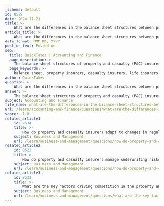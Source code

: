 ```yaml
---
_schema: default
id: 8529
date: 2024-11-21
title: >-
    What are the differences in the balance sheet structures between property and casualty insurers and life insurers?
article_title: >-
    What are the differences in the balance sheet structures between property and casualty insurers and life insurers?
date_format: MMM DD, YYYY
post_on_text: Posted on
seo:
  title: QuickTakes | Accounting and Finance
  page_description: >-
    The balance sheet structures of property and casualty (P&C) insurers differ from life insurers primarily in capital to asset ratios, asset composition, investment strategies, regulatory considerations, and the nature of their liabilities.
  page_keywords: >-
    balance sheet, property insurers, casualty insurers, life insurers, capital to asset ratio, asset composition, investment strategies, regulatory considerations, liabilities, financial strategies
author: QuickTakes
question: >-
    What are the differences in the balance sheet structures between property and casualty insurers and life insurers?
answer: >-
    The balance sheet structures of property and casualty (P&C) insurers and life insurers differ significantly due to the nature of their business models and the types of risks they underwrite. Here are the key differences:\n\n1. **Capital to Asset Ratio**: P&C insurers typically have a higher capital to asset ratio compared to life insurers. For instance, as of December 31, 1990, P&C insurers had a capital to asset ratio of approximately 25%. This higher ratio reflects the more volatile nature of the risks they cover, which often leads to greater capital requirements to ensure solvency.\n\n2. **Asset Composition**: The mix of assets held by P&C insurers differs from that of life insurers. P&C insurers often maintain a larger proportion of liquid assets, such as cash and short-term investments, to meet the immediate claims obligations that arise from their short-term policies. In contrast, life insurers tend to invest more heavily in long-term bonds and other fixed-income securities, reflecting the longer duration of their liabilities.\n\n3. **Investment Strategies**: P&C insurers generally adopt more conservative investment strategies, focusing on maintaining liquidity to cover claims that can arise unexpectedly. This is in contrast to life insurers, which can afford to take on more risk in their investment portfolios due to the longer time horizon of their liabilities.\n\n4. **Regulatory Considerations**: The regulatory environment for P&C insurers often emphasizes the need for higher reserves and capital due to the unpredictable nature of claims. Life insurers, while also regulated, have different requirements that reflect their longer-term obligations.\n\n5. **Liabilities**: The liabilities on the balance sheets of P&C insurers are typically more short-term in nature, as they deal with claims that can arise quickly after a policy is issued. Life insurers, on the other hand, have long-term liabilities associated with life policies, which can span decades.\n\nIn summary, the balance sheet structures of P&C and life insurers reflect their distinct business models, with P&C insurers focusing on liquidity and short-term obligations, while life insurers manage long-term investments and liabilities. This fundamental difference influences their overall financial strategies and regulatory requirements.
subject: Accounting and Finance
file_name: what-are-the-differences-in-the-balance-sheet-structures-between-property-and-casualty-insurers-and-life-insurers.md
url: /learn/accounting-and-finance/questions/what-are-the-differences-in-the-balance-sheet-structures-between-property-and-casualty-insurers-and-life-insurers
score: -1.0
related_article1:
    id: 8534
    title: >-
        How do property and casualty insurers adapt to changes in regulatory requirements?
    subject: Business and Management
    url: /learn/business-and-management/questions/how-do-property-and-casualty-insurers-adapt-to-changes-in-regulatory-requirements
related_article2:
    id: 8522
    title: >-
        How do property and casualty insurers manage underwriting risks?
    subject: Business and Management
    url: /learn/business-and-management/questions/how-do-property-and-casualty-insurers-manage-underwriting-risks
related_article3:
    id: 8531
    title: >-
        What are the key factors driving competition in the property and casualty insurance market?
    subject: Business and Management
    url: /learn/business-and-management/questions/what-are-the-key-factors-driving-competition-in-the-property-and-casualty-insurance-market
---
```


&nbsp;